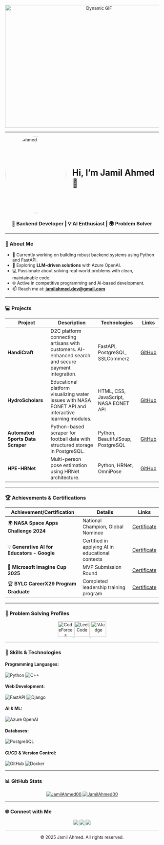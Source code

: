 <!-- HEADER SECTION -->
<p align="center">
  <img src="https://media0.giphy.com/media/v1.Y2lkPTc5MGI3NjExOWs3NDNhZ3VrbG9mYmxrZnpqZ2pjeHF6d2ZwZWZtdWkxOGJpdGJlMiZlcD12MV9pbnRlcm5hbF9naWZfYnlfaWQmY3Q9Zw/93UOscPyDH8cdRfSaT/giphy.gif" alt="Dynamic GIF" width="600" height="400">
</p>

---
<!-- HEADER SECTION -->
<!-- HEADER SECTION -->
<div style="display: flex; align-items: center;">
  <img src="https://drive.google.com/uc?export=view&id=11Xp6CxLbLJ3bvCQVonuJ7qdmSSVcNqvT" alt="Jamil Ahmed" width="200" height="250" style="border-radius: 50%; margin-right: 20px;">
  <h1>Hi, I’m Jamil Ahmed 👋</h1>
</div>



<h3 align="center">🚀 Backend Developer | 💡 AI Enthusiast | 🌍 Problem Solver</h3>

---

### 🌟 **About Me**
- 🔭 Currently working on building robust backend systems using Python and FastAPI.  
- 🌱 Exploring **LLM-driven solutions** with Azure OpenAI.  
- 💻 Passionate about solving real-world problems with clean, maintainable code.  
- 🌐 Active in competitive programming and AI-based development.  
- 📫 Reach me at: **jamilahmed.dev@gmail.com**  

---

### 💻 **Projects**
| Project                         | Description                                                                                         | Technologies                                 | Links |
| ------------------------------- | --------------------------------------------------------------------------------------------------- | --------------------------------------------- | ----- |
| **HandiCraft**                  | D2C platform connecting artisans with customers. AI-enhanced search and secure payment integration.   | FastAPI, PostgreSQL, SSLCommerz                | [GitHub](https://github.com/JamilAhmed00/HandiCraft) |
| **HydroScholars**               | Educational platform visualizing water issues with NASA EONET API and interactive learning modules.   | HTML, CSS, JavaScript, NASA EONET API          | [GitHub](https://github.com/JamilAhmed00/HydroScholers) |
| **Automated Sports Data Scraper**| Python-based scraper for football data with structured storage in PostgreSQL.                        | Python, BeautifulSoup, PostgreSQL              | [GitHub](https://github.com/JamilAhmed00/Web_Scrap_Field_World_Final_Project) |
| **HPE-HRNet**                   | Multi-person pose estimation using HRNet architecture.                                               | Python, HRNet, OmniPose                       | [GitHub](https://github.com/JamilAhmed00/HPE-HRNet) |

---

### 🏆 **Achievements & Certifications**
| Achievement/Certification                    | Details                                              | Links |
| --------------------------------------------- | ---------------------------------------------------- | ----- |
| 🌍 **NASA Space Apps Challenge 2024**          | National Champion, Global Nominee                     | [Certificate](https://drive.google.com/file/d/1tk6vuUjEhNkBsiYMF0BrkzaW-44yJBOp/view) |
| 💡 **Generative AI for Educators - Google**     | Certified in applying AI in educational contexts       | [Certificate](https://skillshop.exceedlms.com/student/award/oLFsgqBxh4EbjM1n1CtMuy63) |
| 🏅 **Microsoft Imagine Cup 2025**               | MVP Submission Round                                  | [Certificate](https://drive.google.com/file/d/170acx6TKK-Ara6ewaJgwTKYSGLekij1k/view) |
| 🏆 **BYLC CareerX29 Program Graduate**          | Completed leadership training program                  | [Certificate](https://drive.google.com/file/d/1MG-KfqfPj2nhgX2rgwrgXPVeq-r8EyWr/view) |

---

### 🧠 **Problem Solving Profiles**
<p align="center">
  <a href="https://codeforces.com/profile/Jamil-Ahmed" target="_blank">
    <img src="https://upload.wikimedia.org/wikipedia/commons/1/1d/Codeforces_logo.svg" alt="CodeForces" height="50">
  </a>
  <a href="https://leetcode.com/jamilahmediiuc/" target="_blank">
    <img src="https://upload.wikimedia.org/wikipedia/commons/1/19/LeetCode_logo_black.png" alt="LeetCode" height="50">
  </a>
  <a href="https://vjudge.net/user/JamilAhmed" target="_blank">
    <img src="https://avatars.githubusercontent.com/u/26116340?s=280&v=4" alt="VJudge" height="50">
  </a>
</p>

---

### 🔧 **Skills & Technologies**
#### **Programming Languages:**  
![Python](https://img.shields.io/badge/Python-3776AB?style=for-the-badge&logo=python&logoColor=white) 
![C++](https://img.shields.io/badge/C%2B%2B-00599C?style=for-the-badge&logo=c%2B%2B&logoColor=white)

#### **Web Development:**  
![FastAPI](https://img.shields.io/badge/FastAPI-009688?style=for-the-badge&logo=fastapi&logoColor=white) 
![Django](https://img.shields.io/badge/Django-092E20?style=for-the-badge&logo=django&logoColor=white)

#### **AI & ML:**  
![Azure OpenAI](https://img.shields.io/badge/Azure_OpenAI-0089D6?style=for-the-badge&logo=microsoft-azure&logoColor=white)

#### **Databases:**  
![PostgreSQL](https://img.shields.io/badge/PostgreSQL-336791?style=for-the-badge&logo=postgresql&logoColor=white)

#### **CI/CD & Version Control:**  
![GitHub](https://img.shields.io/badge/GitHub-181717?style=for-the-badge&logo=github&logoColor=white) 
![Docker](https://img.shields.io/badge/Docker-2496ED?style=for-the-badge&logo=docker&logoColor=white)

---

### 📊 **GitHub Stats**
<p align="center">
    <a href="https://github-readme-stats.vercel.app/api?username=JamilAhmed00&show_icons=true&theme=dark&locale=en">
      <img align="center" src="https://github-readme-stats.vercel.app/api?username=JamilAhmed00&show_icons=true&theme=dark&locale=en" alt="JamilAhmed00" />
    </a>
    <a href="https://github-readme-stats.vercel.app/api/top-langs?username=JamilAhmed00&show_icons=true&theme=dark&locale=en&layout=compact">
      <img align="center" src="https://github-readme-stats.vercel.app/api/top-langs?username=JamilAhmed00&show_icons=true&theme=dark&locale=en&layout=compact" alt="JamilAhmed00" />
    </a>
</p>

---

### 🌐 **Connect with Me**
<p align="center">
  <a href="https://linkedin.com/in/jamilahmed01" target="_blank">
    <img src="https://img.shields.io/badge/LinkedIn-0077B5?style=for-the-badge&logo=linkedin&logoColor=white">
  </a>
  <a href="https://github.com/JamilAhmed00" target="_blank">
    <img src="https://img.shields.io/badge/GitHub-181717?style=for-the-badge&logo=github&logoColor=white">
  </a>
  <a href="mailto:jamilahmediiuc@gmail.com" target="_blank">
    <img src="https://img.shields.io/badge/Gmail-D14836?style=for-the-badge&logo=gmail&logoColor=white">
  </a>
</p>

---

<p align="center">© 2025 Jamil Ahmed. All rights reserved.</p>
